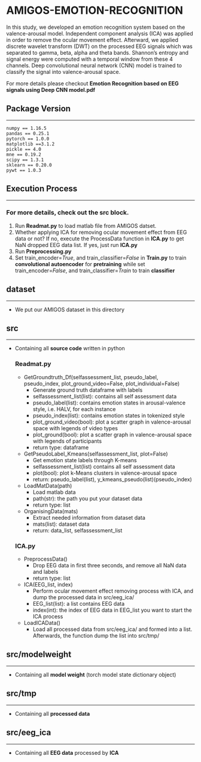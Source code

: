 # AMIGOS-EMOTION-RECOGNITION

In this study, we developed an emotion recognition system based on the valence-arousal model. Independent component analysis (ICA) was applied in order to remove the ocular movement effect. Afterward, we applied discrete wavelet transform (DWT) on the processed EEG signals which was separated to gamma, beta, alpha and theta bands. Shannon’s entropy and signal energy were computed with a temporal window from these 4 channels. Deep convolutional neural network (CNN) model is trained to classify the signal into valence-arousal space.

For more details please checkout **Emotion Recognition based on EEG signals using Deep CNN model.pdf**
## Package Version
---
    numpy == 1.16.5
    pandas == 0.25.1
    pytorch == 1.0.0
    matplotlib ==3.1.2
    pickle == 4.0
    mne == 0.19.2
    scipy == 1.3.1
    sklearn == 0.20.0
    pywt == 1.0.3


## Execution Process
---
### For more details, check out the **src** block.
1. Run **Readmat.py** to load matlab file from AMIGOS datset.
2. Whether applying ICA for removing ocular movement effect from EEG data or not? If no, execute the ProcessData function in **ICA.py** to get NaN dropped EEG data list. If yes, just run **ICA.py**
3. Run **Preprocessing.py**
4. Set train_encoder=*True*, and train_classifier=*False* in **Train.py** to train **convolutional autoencoder** for **pretraining** while set train_encoder=*False*, and train_classifier=*Train* to train **classifier**


## dataset
---
- We put our AMIGOS dataset in this directory


## src
---
- Containing all **source code** written in python
    ### Readmat.py
    - GetGroundtruth_Df(selfassessment_list, pseudo_label, pseudo_index, plot_ground_video=False, plot_individual=False)
        - Generate ground truth dataframe with labels
        - selfassessment_list(list): contains all self assessment data
        - pseudo_label(list): contains emotion states in arousal-valence style, i.e. HALV, for each instance
        - pseudo_index(list): contains emotion states in tokenized style
        - plot_ground_video(bool): plot a scatter graph in valence-arousal space with legends of video types
        - plot_ground(bool): plot a scatter graph in valence-arousal space with legends of participants
        - return type: dataframe
    - GetPseudoLabel_Kmeans(selfassessment_list, plot=False)
        - Get emotion state labels through K-means
        - selfassessment_list(list) contains all self assessment data
        - plot(bool): plot k-Means clusters in valence-arousal space
        - return: pseudo_label(list), y_kmeans_pseudo(list)(pseudo_index)
    - LoadMatData(path)
        - Load matlab data
        - path(str): the path you put your dataset data
        - return type: list
    - OrganisingData(mats)
        - Extract needed information from dataset data
        - mats(list): dataset data
        - return: data_list, selfassessment_list
    ### ICA.py
    - PreprocessData()
        - Drop EEG data in first three seconds, and remove all NaN data and labels
        - return type: list
    - ICA(EEG_list, index)
        - Perform ocular movement effect removing process with ICA, and dump the processed data in src/eeg_ica/
        - EEG_list(list): a list contains EEG data
        - index(int): the index of EEG data in EEG_list you want to start the ICA process
    - LoadICAData()
        - Load all processed data from src/eeg_ica/ and formed into a list. Afterwards, the function dump the list into src/tmp/  
    

## src/modelweight
---
- Containing all **model weight** (torch model state dictionary object)


## src/tmp
---
- Containing all **processed data**

## src/eeg_ica
---
- Containing all **EEG data** processed by **ICA**

